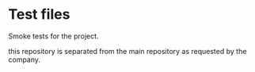 # Test files 

Smoke tests for the project.

this repository is separated from the main repository as requested by the company.

